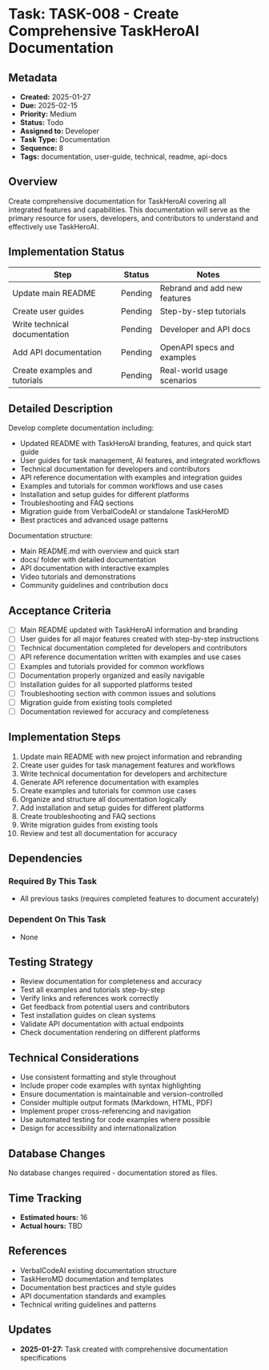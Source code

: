 # Task: TASK-008 - Create Comprehensive TaskHeroAI Documentation

## Metadata
- **Created:** 2025-01-27
- **Due:** 2025-02-15
- **Priority:** Medium
- **Status:** Todo
- **Assigned to:** Developer
- **Task Type:** Documentation
- **Sequence:** 8
- **Tags:** documentation, user-guide, technical, readme, api-docs

## Overview
Create comprehensive documentation for TaskHeroAI covering all integrated features and capabilities. This documentation will serve as the primary resource for users, developers, and contributors to understand and effectively use TaskHeroAI.

## Implementation Status
| Step | Status | Notes |
|------|--------|-------|
| Update main README | Pending | Rebrand and add new features |
| Create user guides | Pending | Step-by-step tutorials |
| Write technical documentation | Pending | Developer and API docs |
| Add API documentation | Pending | OpenAPI specs and examples |
| Create examples and tutorials | Pending | Real-world usage scenarios |

## Detailed Description
Develop complete documentation including:
- Updated README with TaskHeroAI branding, features, and quick start guide
- User guides for task management, AI features, and integrated workflows
- Technical documentation for developers and contributors
- API reference documentation with examples and integration guides
- Examples and tutorials for common workflows and use cases
- Installation and setup guides for different platforms
- Troubleshooting and FAQ sections
- Migration guide from VerbalCodeAI or standalone TaskHeroMD
- Best practices and advanced usage patterns

Documentation structure:
- Main README.md with overview and quick start
- docs/ folder with detailed documentation
- API documentation with interactive examples
- Video tutorials and demonstrations
- Community guidelines and contribution docs

## Acceptance Criteria
- [ ] Main README updated with TaskHeroAI information and branding
- [ ] User guides for all major features created with step-by-step instructions
- [ ] Technical documentation completed for developers and contributors
- [ ] API reference documentation written with examples and use cases
- [ ] Examples and tutorials provided for common workflows
- [ ] Documentation properly organized and easily navigable
- [ ] Installation guides for all supported platforms tested
- [ ] Troubleshooting section with common issues and solutions
- [ ] Migration guide from existing tools completed
- [ ] Documentation reviewed for accuracy and completeness

## Implementation Steps
1. Update main README with new project information and rebranding
2. Create user guides for task management features and workflows
3. Write technical documentation for developers and architecture
4. Generate API reference documentation with examples
5. Create examples and tutorials for common use cases
6. Organize and structure all documentation logically
7. Add installation and setup guides for different platforms
8. Create troubleshooting and FAQ sections
9. Write migration guides from existing tools
10. Review and test all documentation for accuracy

## Dependencies
### Required By This Task
- All previous tasks (requires completed features to document accurately)

### Dependent On This Task
- None

## Testing Strategy
- Review documentation for completeness and accuracy
- Test all examples and tutorials step-by-step
- Verify links and references work correctly
- Get feedback from potential users and contributors
- Test installation guides on clean systems
- Validate API documentation with actual endpoints
- Check documentation rendering on different platforms

## Technical Considerations
- Use consistent formatting and style throughout
- Include proper code examples with syntax highlighting
- Ensure documentation is maintainable and version-controlled
- Consider multiple output formats (Markdown, HTML, PDF)
- Implement proper cross-referencing and navigation
- Use automated testing for code examples where possible
- Design for accessibility and internationalization

## Database Changes
No database changes required - documentation stored as files.

## Time Tracking
- **Estimated hours:** 16
- **Actual hours:** TBD

## References
- VerbalCodeAI existing documentation structure
- TaskHeroMD documentation and templates
- Documentation best practices and style guides
- API documentation standards and examples
- Technical writing guidelines and patterns

## Updates
- **2025-01-27:** Task created with comprehensive documentation specifications 